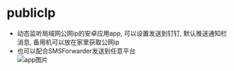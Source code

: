 # publicIp
- 动态监听局域网公网ip的安卓应用app, 可以设置发送到钉钉, 默认推送通知栏消息, 备用机可以放在家里获取公网ip  
- 也可以配合SMSForwarder发送到任意平台  
![app图片](https://ghproxy.futils.com/https://github.com/dhjz/publicIp/blob/main/app.jpg)
